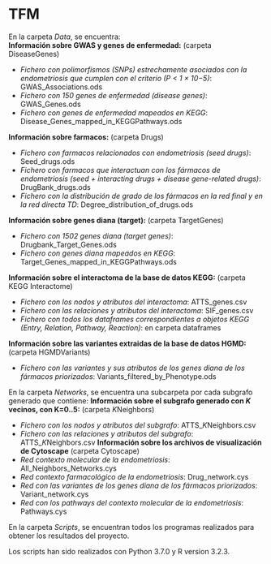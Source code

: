 # TFM
En la carpeta *Data*, se encuentra:  
**Información sobre GWAS y genes de enfermedad:** (carpeta DiseaseGenes)
- *Fichero con polimorfismos (SNPs) estrechamente asociados con la endometriosis que cumplen con el criterio (P < 1 × 10−5)*: GWAS_Associations.ods
- *Fichero con 150 genes de enfermedad (disease genes)*: GWAS_Genes.ods
- *Fichero con genes de enfermedad mapeados en KEGG*: Disease_Genes_mapped_in_KEGGPathways.ods

**Información sobre farmacos:** (carpeta Drugs)
- *Fichero con farmacos relacionados con endometriosis (seed drugs)*: Seed_drugs.ods
- *Fichero con farmacos que interactuan con los fármacos de endometriosis (seed + interacting drugs + disease gene-related drugs)*: DrugBank_drugs.ods
- *Fichero con la distribución de grado de los fármacos en la red final y en la red directa TD*: Degree_distribution_of_drugs.ods

**Información sobre genes diana (target):** (carpeta TargetGenes)
- *Fichero con 1502 genes diana (target genes)*: Drugbank_Target_Genes.ods
- *Fichero con genes diana mapeados en KEGG*: Target_Genes_mapped_in_KEGGPathways.ods

**Información sobre el interactoma de la base de datos KEGG:** (carpeta KEGG Interactome)
- *Fichero con los nodos y atributos del interactoma*: ATTS_genes.csv
- *Fichero con las relaciones y atributos del interactoma*: SIF_genes.csv
- *Fichero con todos los dataframes correspondientes a objetos KEGG (Entry, Relation, Pathway, Reaction)*: en carpeta dataframes

**Información sobre las variantes extraidas de la base de datos HGMD:** (carpeta HGMDVariants)
- *Fichero con las variantes y sus atributos de los genes diana de los fármacos priorizados*: Variants_filtered_by_Phenotype.ods

En la carpeta *Networks*, se encuentra una subcarpeta por cada subgrafo generado que contiene:
**Información sobre el subgrafo generado con *K* vecinos, con K=0..5:** (carpeta *K*Neighbors)
- *Fichero con los nodos y atributos del subgrafo*: ATTS_*K*Neighbors.csv
- *Fichero con las relaciones y atributos del subgrafo*: ATTS_*K*Neighbors.csv
**Información sobre los archivos de visualización de Cytoscape** (carpeta Cytoscape)
- *Red contexto molecular de la endometriosis*: All_Neighbors_Networks.cys
- *Red contexto farmacológico de la endometriosis*: Drug_network.cys
- *Red con las variantes de los genes diana de los fármacos priorizados*: Variant_network.cys
- *Red con los pathways del contexto molecular de la endometriosis*: Pathways.cys

En la carpeta *Scripts*, se encuentran todos los programas realizados para obtener los resultados del proyecto.  

Los scripts han sido realizados con Python 3.7.0 y R version 3.2.3.
